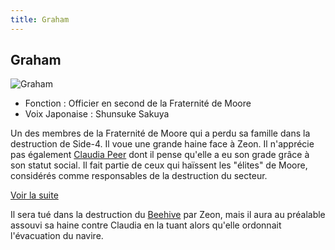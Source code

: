 ```yaml
---
title: Graham
---
```


Graham
------


![Graham](/images/stories/saga/thunderbolt/persos/graham.png)


* Fonction : Officier en second de la Fraternité de Moore
* Voix Japonaise : Shunsuke Sakuya


Un des membres de la Fraternité de Moore qui a perdu sa famille dans la destruction de Side-4. Il voue une grande haine face à Zeon. Il n'apprécie pas également [Claudia Peer](uc/thunderbolt/claudia-peer.html) dont il pense qu'elle a eu son grade grâce à son statut social. Il fait partie de ceux qui haïssent les "élites" de Moore, considérés comme responsables de la destruction du secteur. 


[Voir la suite](javascript:spoiler();)


Il sera tué dans la destruction du [Beehive](uc/thunderbolt/beehive.html) par Zeon, mais il aura au préalable assouvi sa haine contre Claudia en la tuant alors qu'elle ordonnait l'évacuation du navire. 


